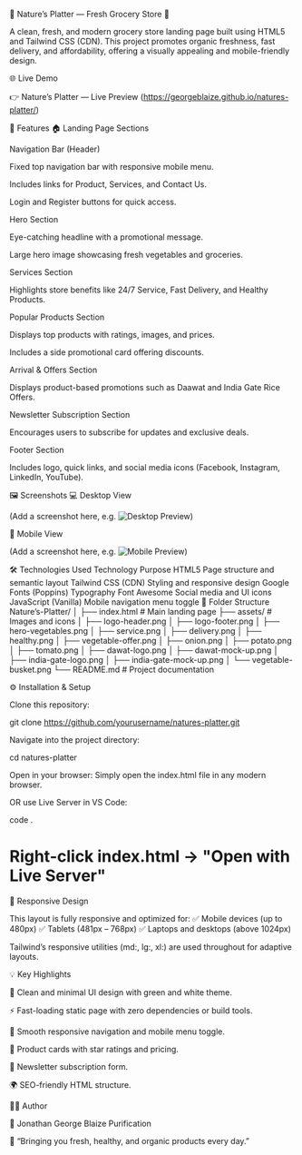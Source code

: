 🥬 Nature’s Platter — Fresh Grocery Store 🌿

A clean, fresh, and modern grocery store landing page built using HTML5 and Tailwind CSS (CDN).
This project promotes organic freshness, fast delivery, and affordability, offering a visually appealing and mobile-friendly design.

🌐 Live Demo

👉 Nature’s Platter — Live Preview
 (https://georgeblaize.github.io/natures-platter/) 

🧩 Features
🏠 Landing Page Sections

Navigation Bar (Header)

Fixed top navigation bar with responsive mobile menu.

Includes links for Product, Services, and Contact Us.

Login and Register buttons for quick access.

Hero Section

Eye-catching headline with a promotional message.

Large hero image showcasing fresh vegetables and groceries.

Services Section

Highlights store benefits like 24/7 Service, Fast Delivery, and Healthy Products.

Popular Products Section

Displays top products with ratings, images, and prices.

Includes a side promotional card offering discounts.

Arrival & Offers Section

Displays product-based promotions such as Daawat and India Gate Rice Offers.

Newsletter Subscription Section

Encourages users to subscribe for updates and exclusive deals.

Footer Section

Includes logo, quick links, and social media icons (Facebook, Instagram, LinkedIn, YouTube).

🖼️ Screenshots
💻 Desktop View

(Add a screenshot here, e.g. ![Desktop Preview](./assets/preview-desktop.png))

📱 Mobile View

(Add a screenshot here, e.g. ![Mobile Preview](./assets/preview-mobile.png))

🛠️ Technologies Used
Technology	Purpose
HTML5	Page structure and semantic layout
Tailwind CSS (CDN)	Styling and responsive design
Google Fonts (Poppins)	Typography
Font Awesome	Social media and UI icons
JavaScript (Vanilla)	Mobile navigation menu toggle
📁 Folder Structure
Nature’s-Platter/
│
├── index.html                # Main landing page
├── assets/                   # Images and icons
│   ├── logo-header.png
│   ├── logo-footer.png
│   ├── hero-vegetables.png
│   ├── service.png
│   ├── delivery.png
│   ├── healthy.png
│   ├── vegetable-offer.png
│   ├── onion.png
│   ├── potato.png
│   ├── tomato.png
│   ├── dawat-logo.png
│   ├── dawat-mock-up.png
│   ├── india-gate-logo.png
│   ├── india-gate-mock-up.png
│   └── vegetable-busket.png
└── README.md                 # Project documentation

⚙️ Installation & Setup

Clone this repository:

git clone https://github.com/yourusername/natures-platter.git


Navigate into the project directory:

cd natures-platter


Open in your browser:
Simply open the index.html file in any modern browser.

OR use Live Server in VS Code:

code .
# Right-click index.html → "Open with Live Server"

📱 Responsive Design

This layout is fully responsive and optimized for:
✅ Mobile devices (up to 480px)
✅ Tablets (481px – 768px)
✅ Laptops and desktops (above 1024px)

Tailwind’s responsive utilities (md:, lg:, xl:) are used throughout for adaptive layouts.

💡 Key Highlights

🍃 Clean and minimal UI design with green and white theme.

⚡ Fast-loading static page with zero dependencies or build tools.

🧭 Smooth responsive navigation and mobile menu toggle.

🛒 Product cards with star ratings and pricing.

📰 Newsletter subscription form.

🌍 SEO-friendly HTML structure.

👨‍💻 Author

👋 Jonathan George Blaize Purification

🌾 “Bringing you fresh, healthy, and organic products every day.”
